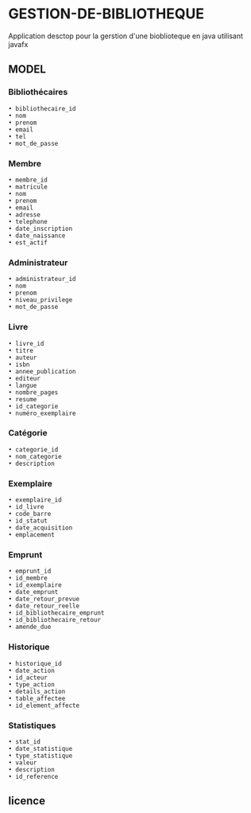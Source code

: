 # GESTION-DE-BIBLIOTHEQUE
Application desctop pour la gerstion d'une bioblioteque en java utilisant javafx

## MODEL

### Bibliothécaires
    • bibliothecaire_id 
    • nom 
    • prenom 
    • email
    • tel
    • mot_de_passe
### Membre
    • membre_id 
    • matricule
    • nom 
    • prenom 
    • email
    • adresse 
    • telephone 
    • date_inscription 
    • date_naissance 
    • est_actif 
### Administrateur
    • administrateur_id 
    • nom 
    • prenom 
    • niveau_privilege 
    • mot_de_passe
### Livre
    • livre_id 
    • titre 
    • auteur 
    • isbn 
    • annee_publication 
    • editeur 
    • langue
    • nombre_pages 
    • resume 
    • id_categorie 
    • numéro_exemplaire
### Catégorie
    • categorie_id 
    • nom_categorie 
    • description 
### Exemplaire
    • exemplaire_id 
    • id_livre 
    • code_barre 
    • id_statut 
    • date_acquisition 
    • emplacement 
### Emprunt
    • emprunt_id 
    • id_membre 
    • id_exemplaire 
    • date_emprunt 
    • date_retour_prevue 
    • date_retour_reelle 
    • id_bibliothecaire_emprunt 
    • id_bibliothecaire_retour 
    • amende_due 
### Historique
    • historique_id 
    • date_action 
    • id_acteur 
    • type_action 
    • details_action 
    • table_affectee 
    • id_element_affecte 
### Statistiques
    • stat_id 
    • date_statistique 
    • type_statistique 
    • valeur 
    • description 
    • id_reference

## licence
